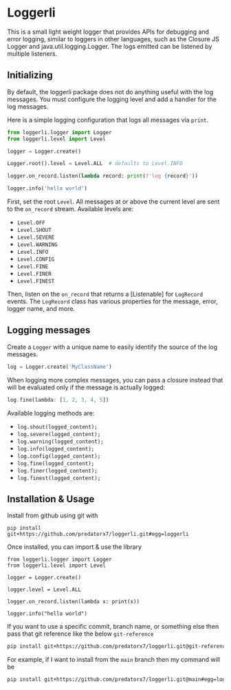 # Loggerli

This is a small light weight logger that provides APIs for debugging and error
logging, similar to loggers in other languages, such as the Closure JS Logger
and java.util.logging.Logger. The logs emitted can be listened by multiple
listeners.

## Initializing

By default, the loggerli package does not do anything useful with the log
messages. You must configure the logging level and add a handler for the log
messages.

Here is a simple logging configuration that logs all messages via `print`.

```python
from loggerli.logger import Logger
from loggerli.level import Level

logger = Logger.create()

Logger.root().level = Level.ALL  # defaults to Level.INFO

logger.on_record.listen(lambda record: print(f'log {record}'))

logger.info('hello world')
```

First, set the root `Level`. All messages at or above the current level are sent
to the `on_record` stream. Available levels are:

- `Level.OFF`
- `Level.SHOUT`
- `Level.SEVERE`
- `Level.WARNING`
- `Level.INFO`
- `Level.CONFIG`
- `Level.FINE`
- `Level.FINER`
- `Level.FINEST`

Then, listen on the `on_record` that returns a [Listenable] for `LogRecord`
events. The `LogRecord` class has various properties for the message, error,
logger name, and more.

## Logging messages

Create a `Logger` with a unique name to easily identify the source of the log
messages.

```python
log = Logger.create('MyClassName')
```

When logging more complex messages, you can pass a closure instead that will be
evaluated only if the message is actually logged:

```dart
log.fine(lambda: [1, 2, 3, 4, 5])
```

Available logging methods are:

- `log.shout(logged_content);`
- `log.severe(logged_content);`
- `log.warning(logged_content);`
- `log.info(logged_content);`
- `log.config(logged_content);`
- `log.fine(logged_content);`
- `log.finer(logged_content);`
- `log.finest(logged_content);`

## Installation & Usage

Install from github using git with

```
pip install git+https://github.com/predatorx7/loggerli.git#egg=loggerli
```

Once installed, you can import & use the library
```
from loggerli.logger import Logger
from loggerli.level import Level

logger = Logger.create()

logger.level = Level.ALL

logger.on_record.listen(lambda x: print(x))

logger.info("hello world")

```

If you want to use a specific commit, branch name, or something else then pass
that git reference like the below `git-reference`

```sh
pip install git+https://github.com/predatorx7/loggerli.git@git-reference#egg=loggerli
```

For example, if I want to install from the `main` branch then my command will be

```sh
pip install git+https://github.com/predatorx7/loggerli.git@main#egg=loggerli
```

